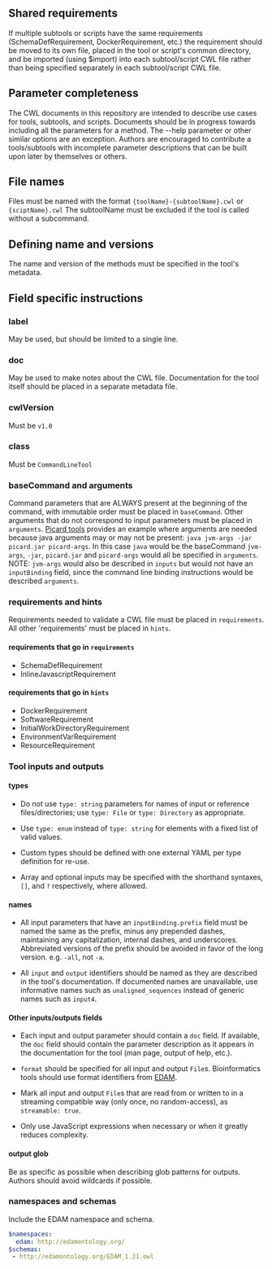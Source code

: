 ## Shared requirements

If multiple subtools or scripts have the same requirements (SchemaDefRequirement, DockerRequirement, etc.) the requirement should be
moved to its own file, placed in the tool or script's common directory, and be imported (using $import) into each subtool/script CWL file 
rather than being specified separately in each subtool/script CWL file. 

## Parameter completeness

The CWL documents in this repository are intended to describe
use cases for tools, subtools, and scripts. Documents should be in progress towards including all the parameters for a 
method. The --help parameter or other similar options are an exception. Authors are encouraged to contribute a tools/subtools with
incomplete parameter descriptions that can be built upon later by themselves or others.

## File names

Files must be named with the format `{toolName}-{subtoolName}.cwl` or `{sciptName}.cwl` The subtoolName must be 
excluded if the tool is called without a subcommand.

## Defining name and versions

The name and version of the methods must be specified in the tool's metadata.

## Field specific instructions

### label

May be used, but should be limited to a single line.

### doc

May be used to make notes about the CWL file.  Documentation for the tool itself should be placed in 
a separate metadata file.

### cwlVersion

Must be `v1.0`

### class

Must be `CommandLineTool`

### baseCommand and arguments

Command parameters that are ALWAYS present at the beginning of the command, with immutable order
must be placed in `baseCommand`. Other arguments that do not correspond to input parameters must be
placed in `arguments`. [Picard tools](https://broadinstitute.github.io/picard/) provides an example where arguments are 
needed because java  arguments may or may not be present: `java jvm-args -jar picard.jar picard-args`. In this case `java` would
be the baseCommand `jvm-args`, `-jar`, `picard.jar` and  `picard-args` would all be specified in `arguments`. NOTE: 
`jvm-args` would also be described in `inputs` but would not have an `inputBinding` field, since the command line
binding instructions would be described `arguments`. 

### requirements and hints

Requirements needed to validate a CWL file must be placed in `requirements`. All other 'requirements'
must be placed in `hints`.

#### requirements that go in `requirements`

- SchemaDefRequirement
- InlineJavascriptRequirement

#### requirements that go in `hints`

- DockerRequirement
- SoftwareRequirement
- InitialWorkDirectoryRequirement
- EnvironmentVarRequirement
- ResourceRequirement

### Tool inputs and outputs

#### types

- Do not use `type: string` parameters for names of input or reference
files/directories; use `type: File` or `type: Directory` as appropriate.

- Use `type: enum` instead of `type: string` for elements with a fixed
list of valid values.

- Custom types should be defined with one external YAML per type
definition for re-use.

- Array and optional inputs may be specified with the shorthand syntaxes, `[]`, and `?` respectively, where allowed.

#### names

- All input parameters that have an `inputBinding.prefix` field must be 
named the same as the prefix, minus any prepended dashes, maintaining any 
capitalization, internal dashes, and underscores. Abbreviated versions of 
the prefix should be avoided in favor of the long version. e.g. `-all`, 
not `-a`.

- All `input` and `output` identifiers should be named as they are described in the tool's documentation. 
If documented names are unavailable, use informative names such as `unaligned_sequences` instead of generic names
 such as `input4`.

#### Other inputs/outputs fields 

- Each input and output parameter should contain a `doc` field. If available, 
the `doc` field should contain the parameter description as it appears in 
the documentation for the tool (man page, output of help, etc.).

- `format` should be specified for all input and output `File`s.
Bioinformatics tools should use format identifiers from [EDAM](http://edamontology.org/page).

- Mark all input and output `File`s that are read from or written to in a
streaming compatible way (only once, no random-access), as `streamable: true`.

- Only use JavaScript expressions when necessary or when it greatly reduces complexity. 

#### output glob

Be as specific as possible when describing glob patterns for outputs. Authors should
avoid wildcards if possible.

### namespaces and schemas

Include the EDAM namespace and schema.

```yaml
$namespaces:
  edam: http://edamontology.org/
$schemas:
 - http://edamontology.org/EDAM_1.21.owl
```
